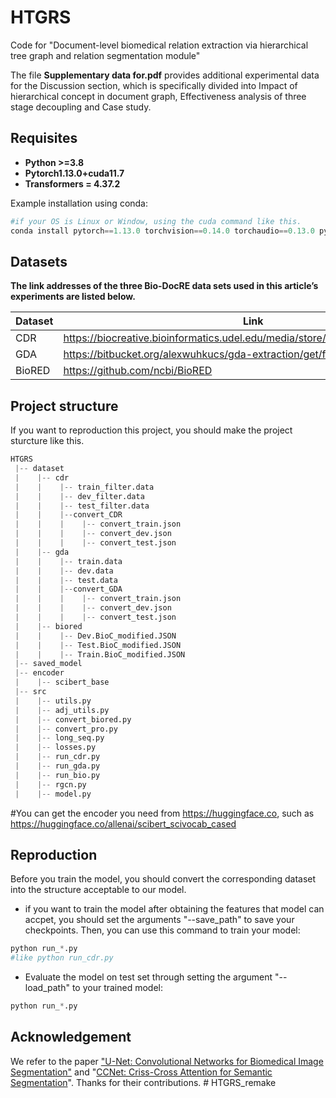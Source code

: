 # HTGRS
Code for "Document-level biomedical relation extraction via hierarchical tree graph and relation segmentation module"

The file **Supplementary data for.pdf** provides additional experimental data for the Discussion section, which is specifically divided into 
Impact of hierarchical concept in document graph, Effectiveness analysis of three stage decoupling and Case study.

## Requisites

- **Python >=3.8**
- **Pytorch1.13.0+cuda11.7**
- **Transformers = 4.37.2**

Example installation using conda:

```Python
#if your OS is Linux or Window, using the cuda command like this.
conda install pytorch==1.13.0 torchvision==0.14.0 torchaudio==0.13.0 pytorch-cuda=11.7 -c pytorch -c nvidia
```

## Datasets

**The link addresses of the three Bio-DocRE data sets used in this article’s experiments are listed below.**

| Dataset | Link |
| ------- | ---- |
| CDR     |   https://biocreative.bioinformatics.udel.edu/media/store/files/2016/CDR_Data.zip   |
| GDA     |   https://bitbucket.org/alexwuhkucs/gda-extraction/get/fd4a7409365e.zip   |
| BioRED  |   https://github.com/ncbi/BioRED   |

## Project structure
If you want to reproduction this project, you should make the project sturcture like this.
```Python
HTGRS
 |-- dataset
 |    |-- cdr
 |    |    |-- train_filter.data
 |    |    |-- dev_filter.data
 |    |    |-- test_filter.data
 |    |    |--convert_CDR
 |    |    |    |-- convert_train.json
 |    |    |    |-- convert_dev.json 
 |    |    |    |-- convert_test.json
 |    |-- gda
 |    |    |-- train.data
 |    |    |-- dev.data
 |    |    |-- test.data
 |    |    |--convert_GDA
 |    |    |    |-- convert_train.json
 |    |    |    |-- convert_dev.json 
 |    |    |    |-- convert_test.json
 |    |-- biored
 |    |    |-- Dev.BioC_modified.JSON
 |    |    |-- Test.BioC_modified.JSON
 |    |    |-- Train.BioC_modified.JSON
 |-- saved_model
 |-- encoder
 |    |-- scibert_base
 |-- src
 |    |-- utils.py
 |    |-- adj_utils.py
 |    |-- convert_biored.py
 |    |-- convert_pro.py
 |    |-- long_seq.py
 |    |-- losses.py
 |    |-- run_cdr.py
 |    |-- run_gda.py
 |    |-- run_bio.py
 |    |-- rgcn.py
 |    |-- model.py
```
 #You can get the encoder you need from https://huggingface.co, such as https://huggingface.co/allenai/scibert_scivocab_cased

## Reproduction

Before you train the model, you should convert the corresponding dataset into the structure acceptable to our model.

- if you want to train the model after obtaining the features that model can accpet, you should set the arguments  "--save_path" to save your checkpoints. Then, you can use this command to train your model:

```Python
python run_*.py 
#like python run_cdr.py
```



- Evaluate the model on test set through setting the argument "--load_path" to your trained model:

```Python
python run_*.py
```

## Acknowledgement

We refer to the paper ["U-Net: Convolutional Networks for Biomedical Image Segmentation"](https://link.springer.com/chapter/10.1007/978-3-319-24574-4_28) and "[CCNet: Criss-Cross Attention for Semantic Segmentation](https://openaccess.thecvf.com/content_ICCV_2019/html/Huang_CCNet_Criss-Cross_Attention_for_Semantic_Segmentation_ICCV_2019_paper.html?ref=https://githubhelp.com)". Thanks for their contributions.
#   H T G R S _ r e m a k e  
 